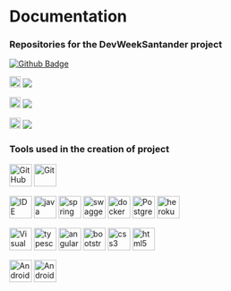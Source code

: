 # Documentation 

###  Repositories for the DevWeekSantander project 

[![Github Badge](https://img.shields.io/badge/-Github-000?style=flat-square&logo=Github&logoColor=white&link=https://github.com/Rafyy2102)](https://github.com/Rafyy2102)

<img src="https://api.iconify.design/emojione-v1:briefcase.svg?size=128&color=currentColor" width="20" height="20"/> ![](https://img.shields.io/github/languages/top/Rafyy2102/bankline-api) 

<img src="https://api.iconify.design/emojione-v1:briefcase.svg?size=128&color=currentColor" width="20" height="20"/> ![](https://img.shields.io/github/languages/top/Rafyy2102/bankline-app) 

<img src="https://api.iconify.design/emojione-v1:briefcase.svg?size=128&color=currentColor" width="20" height="20"/> ![](https://img.shields.io/github/languages/top/Rafyy2102/bankline-android)

<h3 align="left">Tools used in the creation of project</h3>

 <p align="left">  
  
   <img src="https://icongr.am/simple/github.svg?size=128&color=020401&colored=false" alt="GitHub" width="40" height="40"/> 
  
   <img src="https://icongr.am/simple/git.svg?size=128&color=d72d2d&colored=false" alt="Git" width="40" height="40"/>     
  
 </p>

<p align="left">   
  
   <img src="https://icongr.am/simple/eclipseide.svg?size=128&color=2115c1&colored=false" alt="IDE Eclipse" width="40" height="40"/>
  
   <img src="https://icongr.am/devicon/java-original-wordmark.svg?size=128&color=currentColor" alt="java" width="40" height="40"/> 

   <img src="https://www.vectorlogo.zone/logos/springio/springio-icon.svg" alt="spring" width="40" height="40"/>
   
   <img src="https://icongr.am/simple/swagger.svg?size=128&color=41d219&colored=false" alt="swagger" width="40" height="40"/>
  
   <img src="https://icongr.am/devicon/docker-original.svg?size=128&color=currentColor" alt="docker" width="40" height="40"/>
  
   <img src="https://icongr.am/simple/postgresql.svg?size=128&color=15105b&colored=false" alt="PostgresSQL" width="40" height="40"/>  
    
   <img src="https://icongr.am/devicon/heroku-original-wordmark.svg?size=128&color=339b31" alt="heroku" width="40" height="40"/> 

  </p>
  
  
  <p align="left">
  
   <img src="https://icongr.am/simple/visualstudiocode.svg?size=128&color=1969d2&colored=false" alt="Visual Studio Code" width="40" height="40"/> 
  
   <img src="https://icongr.am/devicon/typescript-plain.svg?size=128&color=currentColor" alt="typescript" width="40" height="40"/> 
  
   <img src="https://icongr.am/devicon/angularjs-original.svg?size=128&color=currentColor" alt="angularjs" width="40" height="40"/> 
  
   <img src="https://icongr.am/devicon/bootstrap-plain.svg?size=128&color=6e0576" alt="bootstrap" width="40" height="40"/>
  
   <img src="https://icongr.am/devicon/css3-original-wordmark.svg?size=128&color=000000" alt="css3" width="40" height="40"/> 
  
   <img src="https://icongr.am/devicon/html5-original-wordmark.svg?size=128&color=000000" alt="html5" width="40" height="40"/> 
  
  </p>
  
  <p align="left">  
  
   <img src="https://icongr.am/simple/androidstudio.svg?size=128&color=1a4175&colored=false" alt="Android Studio" width="40" height="40"/> 
  
   <img src="https://icongr.am/simple/android.svg?size=128&color=276e0d&colored=false" alt="Android" width="40" height="40"/>     
  
 </p>
